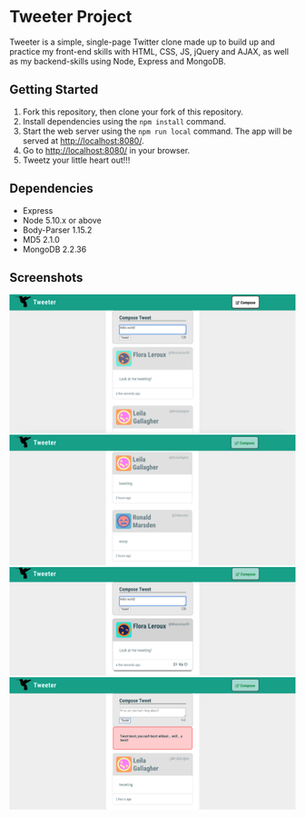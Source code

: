 # Tweeter Project

Tweeter is a simple, single-page Twitter clone made up to build up and practice my front-end skills with HTML, CSS, JS, jQuery and AJAX, as well as my backend-skills using Node, Express and MongoDB.

## Getting Started

1. Fork this repository, then clone your fork of this repository.
2. Install dependencies using the `npm install` command.
3. Start the web server using the `npm run local` command. The app will be served at <http://localhost:8080/>.
4. Go to <http://localhost:8080/> in your browser.
5. Tweetz your little heart out!!!

## Dependencies

- Express
- Node 5.10.x or above
- Body-Parser 1.15.2
- MD5 2.1.0
- MongoDB 2.2.36

## Screenshots

!["The almighty Compose box"](https://github.com/chrisstanarsenault/tweeter-1/blob/master/docs/Tweeter-SS-4.png?raw=true)
!["Tweetz without activated tweeting area, click that Compose button!"](https://github.com/chrisstanarsenault/tweeter-1/blob/master/docs/Tweeter-SS-1.png?raw=true)
!["Tweeting area and a highlighted tweet"](https://github.com/chrisstanarsenault/tweeter-1/blob/master/docs/Tweeter-SS-3.png?raw=true)
!["Uh oh, error time!"](https://github.com/chrisstanarsenault/tweeter-1/blob/master/docs/TweeterError-SS-2.png?raw=true)


